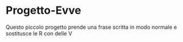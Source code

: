 # Progetto-Evve
Questo piccolo progetto prende una frase scritta in modo normale e sostitusce le R con delle V
